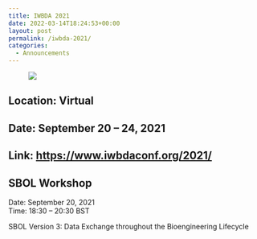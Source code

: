 ```yaml
---
title: IWBDA 2021
date: 2022-03-14T18:24:53+00:00
layout: post
permalink: /iwbda-2021/
categories:
  - Announcements
---
```

<figure class="wp-block-image">
  <img src="https://www.iwbdaconf.org/2021/images/IWBDA2021.png">
</figure> 

## Location: Virtual

## Date: September 20 &#8211; 24, 2021

## Link: <https://www.iwbdaconf.org/2021/>

## SBOL Workshop

Date: September 20, 2021  
Time: 18:30 &#8211; 20:30 BST
  
SBOL Version 3: Data Exchange throughout the Bioengineering Lifecycle
